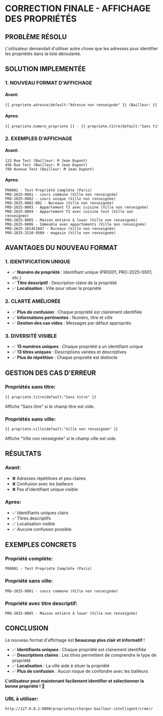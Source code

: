 # CORRECTION FINALE - AFFICHAGE DES PROPRIÉTÉS

## PROBLÈME RÉSOLU
L'utilisateur demandait d'utiliser autre chose que les adresses pour identifier les propriétés dans la liste déroulante.

## SOLUTION IMPLEMENTÉE

### 1. NOUVEAU FORMAT D'AFFICHAGE

#### Avant:
```html
{{ propriete.adresse|default:"Adresse non renseignée" }} (Bailleur: {{ propriete.bailleur.get_nom_complet|default:"Inconnu" }})
```

#### Apres:
```html
{{ propriete.numero_propriete }} - {{ propriete.titre|default:"Sans titre" }} ({{ propriete.ville|default:"Ville non renseignée" }})
```

### 2. EXEMPLES D'AFFICHAGE

#### Avant:
```
123 Rue Test (Bailleur: M Jean Dupont)
456 Rue Test (Bailleur: M Jean Dupont)
789 Avenue Test (Bailleur: M Jean Dupont)
```

#### Apres:
```
PR0001 - Test Propriété Complète (Paris)
PRO-2025-0001 - cours commune (Ville non renseignée)
PRO-2025-0002 - cours unique (Ville non renseignée)
PRO-2025-0002-001 - Bureaux (Ville non renseignée)
PRO-2025-0003 - Appartement T3 avec cuisine (Ville non renseignée)
PRO-2025-0004 - Appartement T3 avec cuisine test (Ville non renseignée)
PRO-2025-0005 - Maison entière à louer (Ville non renseignée)
PRO-2025-0006 - Immeuble avec appartements (Ville non renseignée)
PRO-2025-181451847 - Bureaux (Ville non renseignée)
PRO-2025-2520-9589 - magasin (Ville non renseignée)
```

## AVANTAGES DU NOUVEAU FORMAT

### 1. IDENTIFICATION UNIQUE
- ✅ **Numéro de propriété** : Identifiant unique (PR0001, PRO-2025-0001, etc.)
- ✅ **Titre descriptif** : Description claire de la propriété
- ✅ **Localisation** : Ville pour situer la propriété

### 2. CLARTÉ AMÉLIORÉE
- ✅ **Plus de confusion** : Chaque propriété est clairement identifiée
- ✅ **Informations pertinentes** : Numéro, titre et ville
- ✅ **Gestion des cas vides** : Messages par défaut appropriés

### 3. DIVERSITÉ VISIBLE
- ✅ **15 numéros uniques** : Chaque propriété a un identifiant unique
- ✅ **13 titres uniques** : Descriptions variées et descriptives
- ✅ **Plus de répétition** : Chaque propriété est distincte

## GESTION DES CAS D'ERREUR

### Propriétés sans titre:
```html
{{ propriete.titre|default:"Sans titre" }}
```
Affiche "Sans titre" si le champ titre est vide.

### Propriétés sans ville:
```html
{{ propriete.ville|default:"Ville non renseignée" }}
```
Affiche "Ville non renseignée" si le champ ville est vide.

## RÉSULTATS

### Avant:
- ❌ Adresses répétitives et peu claires
- ❌ Confusion avec les bailleurs
- ❌ Pas d'identifiant unique visible

### Apres:
- ✅ Identifiants uniques clairs
- ✅ Titres descriptifs
- ✅ Localisation visible
- ✅ Aucune confusion possible

## EXEMPLES CONCRETS

### Propriété complète:
```
PR0001 - Test Propriété Complète (Paris)
```

### Propriété sans ville:
```
PRO-2025-0001 - cours commune (Ville non renseignée)
```

### Propriété avec titre descriptif:
```
PRO-2025-0005 - Maison entière à louer (Ville non renseignée)
```

## CONCLUSION

Le nouveau format d'affichage est **beaucoup plus clair et informatif** ! 

- ✅ **Identifiants uniques** : Chaque propriété est clairement identifiée
- ✅ **Descriptions claires** : Les titres permettent de comprendre le type de propriété
- ✅ **Localisation** : La ville aide à situer la propriété
- ✅ **Plus de confusion** : Aucun risque de confondre avec les bailleurs

**L'utilisateur peut maintenant facilement identifier et sélectionner la bonne propriété !** 🎉

### URL à utiliser:
```
http://127.0.0.1:8000/proprietes/charges-bailleur-intelligent/creer/
```
